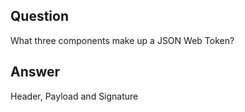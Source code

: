## Question

What three components make up a JSON Web Token?

## Answer

Header, Payload and Signature
